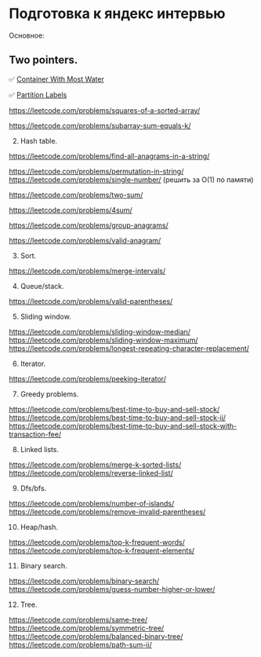 # Подготовка к яндекс интервью

Основное:

## Two pointers.  
✅  [Container With Most Water]( https://leetcode.com/problems/container-with-most-water/)

✅  [Partition Labels](https://leetcode.com/problems/partition-labels/)

https://leetcode.com/problems/squares-of-a-sorted-array/ 

https://leetcode.com/problems/subarray-sum-equals-k/ 

2. Hash table.  

https://leetcode.com/problems/find-all-anagrams-in-a-string/

https://leetcode.com/problems/permutation-in-string/ https://leetcode.com/problems/single-number/ (решить за O(1) по памяти)

https://leetcode.com/problems/two-sum/ 

https://leetcode.com/problems/4sum/ 

https://leetcode.com/problems/group-anagrams/ 

https://leetcode.com/problems/valid-anagram/ 

3. Sort.  

https://leetcode.com/problems/merge-intervals/ 

4. Queue/stack.   

https://leetcode.com/problems/valid-parentheses/ 

5. Sliding window.   

https://leetcode.com/problems/sliding-window-median/
https://leetcode.com/problems/sliding-window-maximum/
https://leetcode.com/problems/longest-repeating-character-replacement/ 

6. Iterator.  

https://leetcode.com/problems/peeking-iterator/ 

7. Greedy problems.  

https://leetcode.com/problems/best-time-to-buy-and-sell-stock/ 
https://leetcode.com/problems/best-time-to-buy-and-sell-stock-ii/ 
https://leetcode.com/problems/best-time-to-buy-and-sell-stock-with-transaction-fee/

8. Linked lists. 

https://leetcode.com/problems/merge-k-sorted-lists/
https://leetcode.com/problems/reverse-linked-list/

9. Dfs/bfs.   

https://leetcode.com/problems/number-of-islands/
https://leetcode.com/problems/remove-invalid-parentheses/

10. Heap/hash.     

https://leetcode.com/problems/top-k-frequent-words/
https://leetcode.com/problems/top-k-frequent-elements/

11. Binary search.      

https://leetcode.com/problems/binary-search/
https://leetcode.com/problems/guess-number-higher-or-lower/

12. Tree. 

https://leetcode.com/problems/same-tree/
https://leetcode.com/problems/symmetric-tree/
https://leetcode.com/problems/balanced-binary-tree/
https://leetcode.com/problems/path-sum-ii/